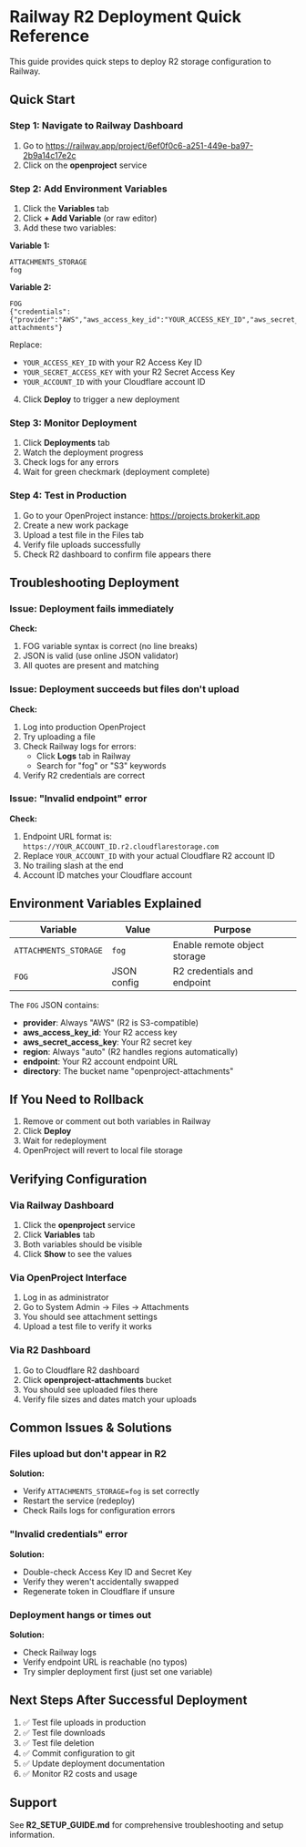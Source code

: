 # Railway R2 Deployment Quick Reference

This guide provides quick steps to deploy R2 storage configuration to Railway.

## Quick Start

### Step 1: Navigate to Railway Dashboard

1. Go to https://railway.app/project/6ef0f0c6-a251-449e-ba97-2b9a14c17e2c
2. Click on the **openproject** service

### Step 2: Add Environment Variables

1. Click the **Variables** tab
2. Click **+ Add Variable** (or raw editor)
3. Add these two variables:

**Variable 1:**
```
ATTACHMENTS_STORAGE
fog
```

**Variable 2:**
```
FOG
{"credentials":{"provider":"AWS","aws_access_key_id":"YOUR_ACCESS_KEY_ID","aws_secret_access_key":"YOUR_SECRET_ACCESS_KEY","region":"auto","endpoint":"https://YOUR_ACCOUNT_ID.r2.cloudflarestorage.com"},"directory":"openproject-attachments"}
```

Replace:
- `YOUR_ACCESS_KEY_ID` with your R2 Access Key ID
- `YOUR_SECRET_ACCESS_KEY` with your R2 Secret Access Key  
- `YOUR_ACCOUNT_ID` with your Cloudflare account ID

4. Click **Deploy** to trigger a new deployment

### Step 3: Monitor Deployment

1. Click **Deployments** tab
2. Watch the deployment progress
3. Check logs for any errors
4. Wait for green checkmark (deployment complete)

### Step 4: Test in Production

1. Go to your OpenProject instance: https://projects.brokerkit.app
2. Create a new work package
3. Upload a test file in the Files tab
4. Verify file uploads successfully
5. Check R2 dashboard to confirm file appears there

## Troubleshooting Deployment

### Issue: Deployment fails immediately

**Check:**
1. FOG variable syntax is correct (no line breaks)
2. JSON is valid (use online JSON validator)
3. All quotes are present and matching

### Issue: Deployment succeeds but files don't upload

**Check:**
1. Log into production OpenProject
2. Try uploading a file
3. Check Railway logs for errors:
   - Click **Logs** tab in Railway
   - Search for "fog" or "S3" keywords
4. Verify R2 credentials are correct

### Issue: "Invalid endpoint" error

**Check:**
1. Endpoint URL format is: `https://YOUR_ACCOUNT_ID.r2.cloudflarestorage.com`
2. Replace `YOUR_ACCOUNT_ID` with your actual Cloudflare R2 account ID
3. No trailing slash at the end
4. Account ID matches your Cloudflare account

## Environment Variables Explained

| Variable | Value | Purpose |
|----------|-------|---------|
| `ATTACHMENTS_STORAGE` | `fog` | Enable remote object storage |
| `FOG` | JSON config | R2 credentials and endpoint |

The `FOG` JSON contains:
- **provider**: Always "AWS" (R2 is S3-compatible)
- **aws_access_key_id**: Your R2 access key
- **aws_secret_access_key**: Your R2 secret key
- **region**: Always "auto" (R2 handles regions automatically)
- **endpoint**: Your R2 account endpoint URL
- **directory**: The bucket name "openproject-attachments"

## If You Need to Rollback

1. Remove or comment out both variables in Railway
2. Click **Deploy**
3. Wait for redeployment
4. OpenProject will revert to local file storage

## Verifying Configuration

### Via Railway Dashboard

1. Click the **openproject** service
2. Click **Variables** tab
3. Both variables should be visible
4. Click **Show** to see the values

### Via OpenProject Interface

1. Log in as administrator
2. Go to System Admin → Files → Attachments
3. You should see attachment settings
4. Upload a test file to verify it works

### Via R2 Dashboard

1. Go to Cloudflare R2 dashboard
2. Click **openproject-attachments** bucket
3. You should see uploaded files there
4. Verify file sizes and dates match your uploads

## Common Issues & Solutions

### Files upload but don't appear in R2

**Solution:**
- Verify `ATTACHMENTS_STORAGE=fog` is set correctly
- Restart the service (redeploy)
- Check Rails logs for configuration errors

### "Invalid credentials" error

**Solution:**
- Double-check Access Key ID and Secret Key
- Verify they weren't accidentally swapped
- Regenerate token in Cloudflare if unsure

### Deployment hangs or times out

**Solution:**
- Check Railway logs
- Verify endpoint URL is reachable (no typos)
- Try simpler deployment first (just set one variable)

## Next Steps After Successful Deployment

1. ✅ Test file uploads in production
2. ✅ Test file downloads
3. ✅ Test file deletion
4. ✅ Commit configuration to git
5. ✅ Update deployment documentation
6. ✅ Monitor R2 costs and usage

## Support

See **R2_SETUP_GUIDE.md** for comprehensive troubleshooting and setup information.
